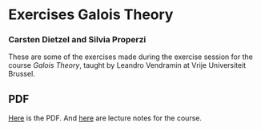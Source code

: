 # Exercises Galois Theory

### Carsten Dietzel and Silvia Properzi
These are some of the exercises made during the exercise session 
for the course _Galois Theory_, taught by Leandro Vendramin 
at Vrije Universiteit Brussel.

## PDF
[Here](https://github.com/Properzi/Galois-Theory-2324-VUB-some-solutions-/blob/main/solutions.pdf) is the PDF.
And [here](https://github.com/vendramin/galois/blob/main/notes.pdf) are lecture notes for the course.
